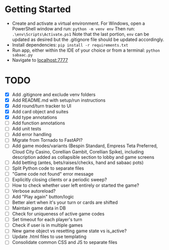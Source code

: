 # Getting Started
- Create and activate a virtual environment. For Windows, open a PowerShell window and run:
`python -m venv env`
Then run:
`.\env\Scripts\Activate.ps1`
Note that the last portion, `env` can be updated as desired but the .gitignore file should be updated accordingly.
- Install dependencies:
`pip install -r requirements.txt`
- Run app, either within the IDE of your choice or from a terminal:
`python sabaac.py`
- Navigate to <localhost:7777>

# TODO
- [x] Add .gitignore and exclude venv folders
- [x] Add README.md with setup/run instructions
- [x] Add round/turn tracker to UI
- [x] Add card object and suites
- [x] Add type annotations
- [ ] Add function annotations
- [ ] Add unit tests
- [ ] Add error handling
- [ ] Migrate from Tornado to FastAPI?
- [ ] Add game modes/variants (Bespin Standard, Empress Teta Preferred, Cloud City Casino, Corellian Gambit, Corellian Spike), including description added as collapsible section to lobby and game screens
- [ ] Add betting (antes, bets/raises/checks, hand and sabaac pots)
- [ ] Split Python code to separate files
- [ ] "Game code not found" error message
- [ ] Explicitly closing clients or a periodic sweep?
- [ ] How to check whether user left entirely or started the game?
- [ ] Verbose autoreload?
- [ ] Add "Play again" button/logic
- [ ] Better alert when it's your turn or cards are shifted
- [ ] Maintain game data in DB
- [ ] Check for uniqueness of active game codes
- [ ] Set timeout for each player's turn
- [ ] Check if user is in multiple games
- [ ] New game object vs resetting game state vs is_active?
- [ ] Update .html files to use templating
- [ ] Consolidate common CSS and JS to separate files
